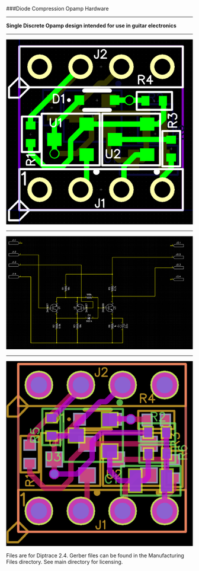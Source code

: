 ###Diode Compression Opamp Hardware
***
**Single Discrete Opamp design intended for use in guitar electronics**

***
![Layout Image](PCB.png)

***
![Schematic Image](Schematic.png)

***
![Gerber Top Drawing](gerber.png)

Files are for Diptrace 2.4. Gerber files can be found in the Manufacturing Files directory. See main directory for licensing. 
